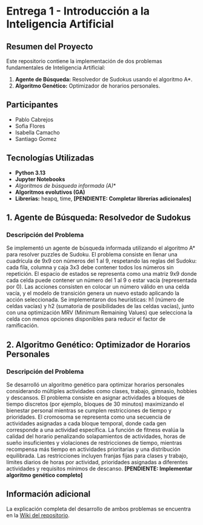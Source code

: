 # Entrega 1 - Introducción a la Inteligencia Artificial

## Resumen del Proyecto

Este repositorio contiene la implementación de dos problemas fundamentales de Inteligencia Artificial:

1. **Agente de Búsqueda:** Resolvedor de Sudokus usando el algoritmo A*.
2. **Algoritmo Genético:** Optimizador de horarios personales.

## Participantes

- Pablo Cabrejos
- Sofia Flores
- Isabella Camacho
- Santiago Gomez

## Tecnologías Utilizadas

- **Python 3.13**
- **Jupyter Notebooks**
- **Algoritmos de búsqueda informada (A*)**
- **Algoritmos evolutivos (GA)**
- **Librerías:** heapq, time, **[PENDIENTE: Completar librerías adicionales]**

## 1. Agente de Búsqueda: Resolvedor de Sudokus

### Descripción del Problema

Se implementó un agente de búsqueda informada utilizando el algoritmo A* para resolver puzzles de Sudoku. El problema consiste en llenar una cuadrícula de 9x9 con números del 1 al 9, respetando las reglas del Sudoku: cada fila, columna y caja 3x3 debe contener todos los números sin repetición. El espacio de estados se representa como una matriz 9x9 donde cada celda puede contener un número del 1 al 9 o estar vacía (representada por 0). Las acciones consisten en colocar un número válido en una celda vacía, y el modelo de transición genera un nuevo estado aplicando la acción seleccionada. Se implementaron dos heurísticas: h1 (número de celdas vacías) y h2 (sumatoria de posibilidades de las celdas vacías), junto con una optimización MRV (Minimum Remaining Values) que selecciona la celda con menos opciones disponibles para reducir el factor de ramificación.

## 2. Algoritmo Genético: Optimizador de Horarios Personales

### Descripción del Problema

Se desarrolló un algoritmo genético para optimizar horarios personales considerando múltiples actividades como clases, trabajo, gimnasio, hobbies y descansos. El problema consiste en asignar actividades a bloques de tiempo discretos (por ejemplo, bloques de 30 minutos) maximizando el bienestar personal mientras se cumplen restricciones de tiempo y prioridades. El cromosoma se representa como una secuencia de actividades asignadas a cada bloque temporal, donde cada gen corresponde a una actividad específica. La función de fitness evalúa la calidad del horario penalizando solapamientos de actividades, horas de sueño insuficientes y violaciones de restricciones de tiempo, mientras recompensa más tiempo en actividades prioritarias y una distribución equilibrada. Las restricciones incluyen franjas fijas para clases y trabajo, límites diarios de horas por actividad, prioridades asignadas a diferentes actividades y requisitos mínimos de descanso. **[PENDIENTE: Implementar algoritmo genético completo]**

## Información adicional

La explicación completa del desarrollo de ambos problemas se encuentra en la [Wiki del repositorio](https://github.com/PabloCabrejos/IntroAI/wiki).
